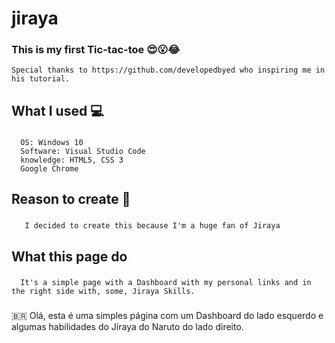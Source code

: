 # jiraya
  ### This is my first Tic-tac-toe :heart_eyes::open_mouth::joy:
    Special thanks to https://github.com/developedbyed who inspiring me in his tutorial.
  
## What I used :computer:
  ### 
      OS: Windows 10
      Software: Visual Studio Code
      knowledge: HTML5, CSS 3
      Google Chrome
      
## Reason to create :thinking:
  ###
       I decided to create this because I'm a huge fan of Jiraya

## What this page do
 ###
      It's a simple page with a Dashboard with my personal links and in the right side with, some, Jiraya Skills.
     
### 
🇧🇷 Olá, esta é uma simples página com um Dashboard do lado esquerdo e algumas habilidades do Jiraya do Naruto do lado direito.
